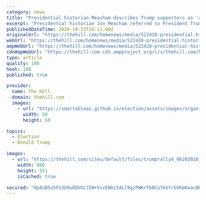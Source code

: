 ```yaml
---
category: news
title: "Presidential historian Meacham describes Trump supporters as 'anguished' white guys with 'a lizard brain'"
excerpt: "Presidential historian Jon Meacham referred to President Trump's supporters as \"anguished, nervous\" white men with a \"lizard brain\" during post-debate coverage of the second and final showdown between"
publishedDateTime: 2020-10-23T15:11:00Z
originalUrl: "https://thehill.com/homenews/media/522428-presidential-historian-meacham-describes-trump-supporters-as-anguished-white"
webUrl: "https://thehill.com/homenews/media/522428-presidential-historian-meacham-describes-trump-supporters-as-anguished-white"
ampWebUrl: "https://thehill.com/homenews/media/522428-presidential-historian-meacham-describes-trump-supporters-as-anguished-white?amp"
cdnAmpWebUrl: "https://thehill-com.cdn.ampproject.org/c/s/thehill.com/homenews/media/522428-presidential-historian-meacham-describes-trump-supporters-as-anguished-white?amp"
type: article
quality: 108
heat: 108
published: true

provider:
  name: The Hill
  domain: thehill.com
  images:
    - url: "https://smartableai.github.io/election/assets/images/organizations/thehill.com-50x50.jpg"
      width: 50
      height: 50

topics:
  - Election
  - Donald Trump

images:
  - url: "https://thehill.com/sites/default/files/trumprally8_06202020_gettyimages.jpg"
    width: 980
    height: 551
    isCached: true

secured: "Op8uB5uSFS3U9u0QVGCJIW+VvzENUiS4Ll9gzPWKrFbBCytkbYrGVKeKwacBD8qNTJP7MVNzacx2IfiaLZHFLXAWlu9IRisArtBeUU2WlxNyhCTmd5wjvR0+Uf9+iSo03t4hMhURBDHJv7uNKKuUGMIk2prkBguYasNsspbABZHWNlu4F/B8DlbivnC7pnHgcoSYcMgBbwZqDLev63zwG7iCh7b1xxPrqyOci8otsw5kqdDBbmF+8LJh7odfODgvj43wPYoUFTJnkHA2KdQYLho8dTc0Kc5VO3A0b1vxK6kbWQ0yJahgVIQG4H8ymIporIfr9sAGYf0zcToBRrJTbNjdILKzpkg5s73oFp5ttRE=;r3+BTmoy8GrIa0w9thiRcQ=="
---
```


